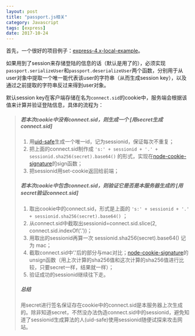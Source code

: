 ```yaml
---
layout: post
title: "passport.js相关"
category: Javascript
tags: [express]
date: 2017-10-24
---
```


首先，一个很好的项目例子：[express-4.x-local-example](https://github.com/passport/express-4.x-local-example)。



如果用到了session来存储登陆的信息的话（默认是用了的），必须实现`passport.serializeUser`和`passport.deserializeUser`两个函数，分别用于从user对象中提取一个唯一能代表该user的字符串（从而生成session key），以及通过之前提取的字符串反过来得到user对象。



默认session key在客户端存储在名为`connect.sid`的cookie中，服务端会根据该值来计算并验证登陆信息，具体的流程为：

> ##### 若本次cookie中没有connect.sid，则生成一个 [用secret生成connect.sid]
>
> 1. 用[uid-safe](https://github.com/crypto-utils/uid-safe/blob/master/index.js)生成一个唯一id，记为sessionid，保证每次不重复；
> 2. 把上面的connect.sid制作成 `'s:' + sessionid + '.' + sessionid.sha256(secret).base64()` 的形式，实现在[node-cookie-signature](https://github.com/tj/node-cookie-signature/blob/master/index.js)的sign函数；
> 3. 把sessionid用set-cookie返回给前端；
>
> ##### 若本次cookie中包含connect.sid，则验证它是否是本服务器生成的 [用secret验证connect.sid]
>
> 1. 取出cookie中的connect.sid，形式是上面的 `'s:' + sessionid + '.' + sessionid.sha256(secret).base64()` ；
> 2. 从connect.sid中截取出sessionid=connect.sid.slice(2, connect.sid.indexOf(’.’))；
> 3. 用取出的sessionid再算一次 sessionid.sha256(secret).base64() 记为 mac；
> 4. 截取connect.sid中’.'后的部分与mac对比；[node-cookie-signature](https://github.com/tj/node-cookie-signature/blob/master/index.js)的unsign函数（用上次计算的sha256值和这次计算的sha256值进行比较，只要secret一样，结果就一样）；
> 5. 验证成功的sessionid继续往下走。
>
> ##### 总结
>
> 用secret进行签名保证存在cookie中的connect.sid是本服务器上次生成的。除非知道secret，不然没办法伪造connect.sid中的sessionid，避免知道了sessionid生成算法的人(uid-safe)使用sessionid随便试探来攻击网站。

